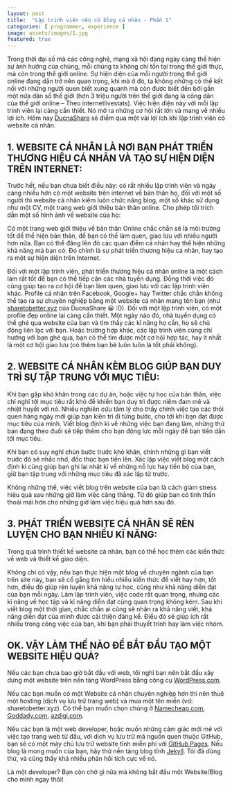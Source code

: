 ```yaml
---
layout: post
title:  "Lập trình viên nên có blog cá nhân - Phần 1"
categories: [ programmer, experience ]
image: assets/images/1.jpg
featured: true
---
```

  Trong thời đại số mà các công nghệ, mạng xã hội đang ngày càng thể hiện sự ảnh hưởng của chúng, mỗi chúng ta không chỉ tồn tại trong thế giới thực, mà còn trong thế giới online. Sự hiện diện của mỗi người trong thế giới online đang dần trở nên quan trọng, khi mà ở đó, ta không những có thể kết nối với những người quen biết xung quanh mà còn được biết đến bởi gần một nửa dân số thế giới (hơn 3 triệu người trên thế giới đang là công dân của thế giới online – Theo internetlivestats). Việc hiện diện này với mỗi lập trình viên lại càng cần thiết. Nó mở ra những cơ hội rất lớn và mang về nhiều lợi ích. Hôm nay [DucnaShare](https://ducnashare.github.io/) sẽ điểm qua một vài lợi ích khi lập trình viên có website cá nhân.

## 1. WEBSITE CÁ NHÂN LÀ NƠI BẠN PHÁT TRIỂN THƯƠNG HIỆU CÁ NHÂN VÀ TẠO SỰ HIỆN DIỆN TRÊN INTERNET:

  Trước hết, nếu bạn chưa biết điều này: có rất nhiều lập trình viên và ngày càng nhiều hơn có một website trên internet về bản thân họ, đối với một số người thì website cá nhân kiêm luôn chức năng blog, một số khác sử dụng như một CV, một trang web giới thiệu bản thân online. Cho phép tôi trích dẫn một số hình ảnh về website của họ:
  
  Có một trang web giới thiệu về bản thân Online chắc chắn sẽ là môi trường tốt để thể hiện bản thân, để bạn có thể làm quen, giao lưu với nhiều người hơn nữa. Bạn có thể đăng lên đó các quan điểm cá nhân hay thể hiện những khả năng mà bạn có. Đó chính là sự phát triển thương hiệu cá nhân, hay tạo ra một sự hiện diện trên Internet.

  Đối với một lập trình viên, phát triển thương hiệu cá nhân online là một cách làm rất tốt để bạn có thể tiếp cận các nhà tuyển dụng. Đồng thời việc đó cũng giúp tạo ra cơ hội để bạn làm quen, giao lưu với các lập trình viên khác. Profile cá nhân trên Facebook, Google+ hay  Twitter chắc chắn không thể tạo ra sự chuyên nghiệp bằng một website cá nhân mang tên bạn (như [sharetobetter.xyz](sharetobetter.xyz) của DucnaShare 😀 :D). Đối với một lập trình viên, có một profile đẹp online lại càng cần thiết. Một ngày nào đó, nhà tuyển dụng có thể ghé qua website của bạn và tìm thấy các kĩ năng họ cần, họ sẽ chủ động liên lạc với bạn. Hoặc trường hợp khác, các lập trình viên cùng chí hướng với bạn ghé qua, bạn có thể tìm được một cơ hội hợp tác, hay ít nhất là một cơ hội giao lưu (có thêm bạn bè luôn luôn là tốt phải không).
  
## 2. WEBSITE CÁ NHÂN KÈM BLOG GIÚP BẠN DUY TRÌ SỰ TẬP TRUNG VỚI MỤC TIÊU:

  Khi bạn gặp khó khăn trong các dự án, hoặc việc tự học của bản thân, việc chỉ nghĩ tới mục tiêu rất khó để khiến bạn duy trì được niềm đam mê và nhiệt huyết với nó. Nhiều nghiên cứu tâm lý cho thấy chính việc tạo các thói quen hàng ngày mới giúp bạn kiên trì đi từng bước, cho tới khi bạn đạt được mục tiêu của mình. Viết blog định kì về những việc bạn đang làm, những thứ bạn đang theo đuổi sẽ tiếp thêm cho bạn động lực mỗi ngày để bạn tiến dần tới mục tiêu.

  Khi bạn có suy nghĩ chùn bước trước khó khăn, chính những gì bạn viết trước đó sẽ nhắc nhở, đốc thúc bạn tiến lên. Xác lập việc viết blog một cách định kì cũng giúp bạn ghi lại nhật kí về những nỗ lực hay tiến bộ của bạn, giữ bạn tập trung với những mục tiêu đã xác lập từ trước.

  Không những thế, việc viết blog trên website của bạn là cách giảm stress hiệu quả sau những giờ làm việc căng thẳng. Từ đó giúp bạn có tinh thần thoải mái hơn cho những giờ làm việc hiệu quả hơn sau đó.
  
## 3. PHÁT TRIỂN WEBSITE CÁ NHÂN SẼ RÈN LUYỆN CHO BẠN NHIỀU KĨ NĂNG:

  Trong quá trình thiết kế website cá nhân, bạn có thể học thêm các kiến thức về web và thiết kế giao diện.

  Không chỉ có vậy, nếu bạn thực hiện một blog về chuyên ngành của bạn trên site này, bạn sẽ cố gắng tìm hiểu nhiều kiến thức để viết hay hơn, tốt hơn, điều đó giúp rèn luyện khả năng tự học, cũng như khả năng diễn đạt của bạn mỗi ngày. Làm lập trình viên, việc code rất quan trọng, nhưng các kĩ năng về học tập và kĩ năng diễn đạt cũng quan trọng không kém. Sau khi viết blog một thời gian, chắc chắn ai cũng sẽ nhận ra khả năng viết, khả năng diễn đạt của mình được cải thiện đáng kể. Điều đó sẽ giúp ích rất nhiều trong công việc của bạn, khi bạn phải thuyết trình hay làm việc nhóm.

## OK. VẬY LÀM THẾ NÀO ĐỂ BẮT ĐẦU TẠO MỘT WEBSITE HIỆU QUẢ?

  Nếu các bạn chưa bao giờ bắt đầu với web, tôi nghĩ bạn nên bắt đầu xây dựng một website trên nền tảng WordPress bằng công cụ [WordPress.com](https://wordpress.com/).

  Nếu các bạn muốn có một Website cá nhân chuyên nghiệp hơn thì nên thuê một hosting (dịch vụ lưu trữ trang web) và mua một tên miền (vd: sharetobetter.xyz). Có thể bạn muốn chọn chúng ở [Namecheap.com](https://www.namecheap.com/), [Goddady.com](https://godaddy.com/), [azdigi.com](https://azdigi.com/).

  Nếu các bạn là một web developer, hoặc muốn những cảm giác mới mẻ với việc tạo trang web từ đầu, với dịch vụ lưu trữ mã nguồn quen thuộc GitHub, bạn sẽ có một máy chủ lưu trữ website tĩnh miễn phí với [GitHub Pages](https://pages.github.com/). Nếu blog là mong muốn của bạn, hãy thử nền tảng blog tĩnh [Jekyll](https://jekyllrb.com/). Tôi đã dùng thử, và cũng thấy khá nhiều phản hồi tích cực về nó.

  Là một developer? Bạn còn chờ gì nữa mà không bắt đầu một Website/Blog cho mình ngay thôi!
